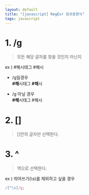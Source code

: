 ```yaml
---
layout: default
title: "[javascript] RegExr 정규표현식"
tags: javascript
---
```


# 1. /g

> 모든 해당 글자를 찾을 것인지 아닌지

ex ) #해시태그 #해시

- /g일경우 <br/>
  <b>#해</b>시태그 <b>#해</b>시

- /g 아닐 경우 <br/>
  <b>#해</b>시태그 #해시

# 2. []

> []안의 글자만 선택한다.

# 3. ^

> 역으로 선택한다.

ex ) 띄어쓰기(\s)를 제외하고 싶을 경우

```js
/[^\s]/g;
```
